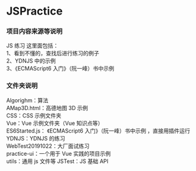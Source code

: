 # JSPractice

### 项目内容来源等说明

JS 练习
这里面包括：  
1、看到不懂的，查找后进行练习的例子  
2、YDNJS 中的示例  
3、《ECMAScript6 入门》（阮一峰）书中示例

### 文件夹说明

Algorighm：算法  
AMap3D.html：高德地图 3D 示例  
CSS：CSS 示例文件夹  
Vue：Vue 示例文件夹（Vue 知识点等）  
ES6Started.js： 《ECMAScript6 入门》（阮一峰）书中示例 ，直接用插件运行  
YDNJS：YDNJS 的练习  
WebTest20191022：大厂面试练习  
practice-ui：一个用于 Vue 实践的项目示例  
utils：通用 js 文件等
JSTest：JS 基础 API
